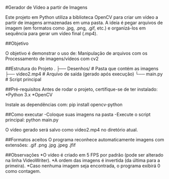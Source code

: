 #Gerador de Vídeo a partir de Imagens

Este projeto em Python utiliza a biblioteca OpenCV para criar um vídeo a partir de imagens armazenadas em uma pasta.
A ideia é pegar arquivos de imagem (em formatos como .jpg, .png, .gif, etc.) e organizá-los em sequência para gerar um vídeo final (.mp4).

##Objetivo

O objetivo é demonstrar o uso de:
Manipulação de arquivos com os
Processamento de imagens/vídeos com cv2

##Estrutura do Projeto
.
├── Desenhos/        # Pasta que contém as imagens
├── video2.mp4       # Arquivo de saída (gerado após execução)
└── main.py          # Script principal

##Pré-requisitos
Antes de rodar o projeto, certifique-se de ter instalado:
*Python 3.x
*OpenCV

Instale as dependências com:
pip install opencv-python

##Como executar
-Coloque suas imagens na pasta
-Execute o script principal: python main.py

O vídeo gerado será salvo como video2.mp4 no diretório atual.

##Formatos aceitos
O programa reconhece automaticamente imagens com extensões:
.gif
.png
.jpg
.jpeg
.jfif

##Observações
*O vídeo é criado em 5 FPS por padrão (pode ser alterado na linha VideoWriter).
*A ordem das imagens é invertida (da última para a primeira).
*Caso nenhuma imagem seja encontrada, o programa exibirá 0 como contagem.
